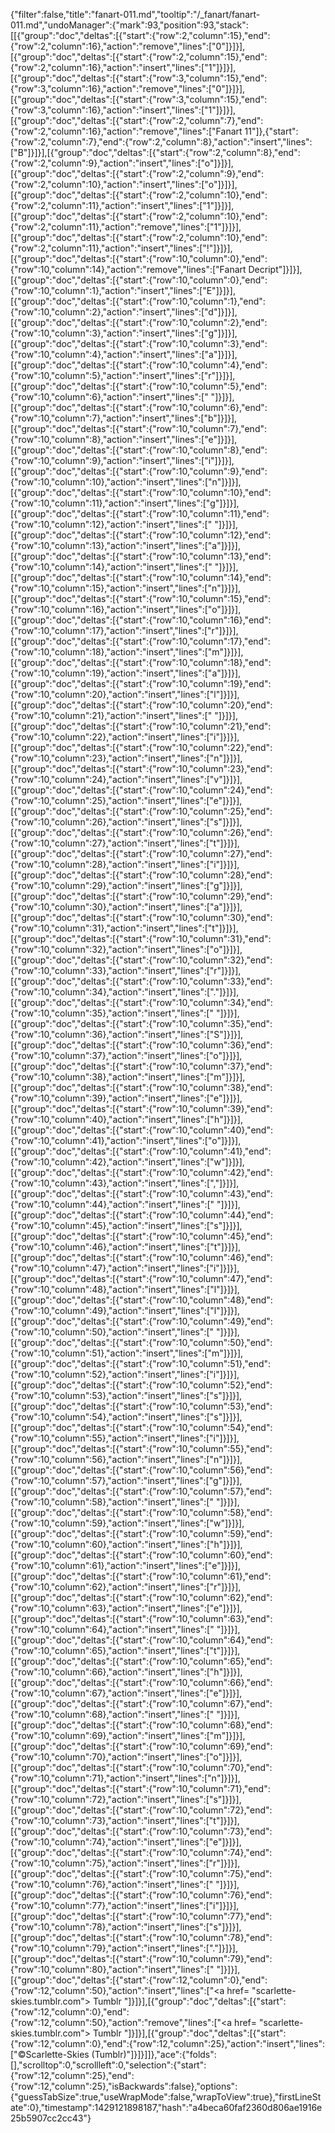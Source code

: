 {"filter":false,"title":"fanart-011.md","tooltip":"/_fanart/fanart-011.md","undoManager":{"mark":93,"position":93,"stack":[[{"group":"doc","deltas":[{"start":{"row":2,"column":15},"end":{"row":2,"column":16},"action":"remove","lines":["0"]}]}],[{"group":"doc","deltas":[{"start":{"row":2,"column":15},"end":{"row":2,"column":16},"action":"insert","lines":["1"]}]}],[{"group":"doc","deltas":[{"start":{"row":3,"column":15},"end":{"row":3,"column":16},"action":"remove","lines":["0"]}]}],[{"group":"doc","deltas":[{"start":{"row":3,"column":15},"end":{"row":3,"column":16},"action":"insert","lines":["1"]}]}],[{"group":"doc","deltas":[{"start":{"row":2,"column":7},"end":{"row":2,"column":16},"action":"remove","lines":["Fanart 11"]},{"start":{"row":2,"column":7},"end":{"row":2,"column":8},"action":"insert","lines":["B"]}]}],[{"group":"doc","deltas":[{"start":{"row":2,"column":8},"end":{"row":2,"column":9},"action":"insert","lines":["o"]}]}],[{"group":"doc","deltas":[{"start":{"row":2,"column":9},"end":{"row":2,"column":10},"action":"insert","lines":["o"]}]}],[{"group":"doc","deltas":[{"start":{"row":2,"column":10},"end":{"row":2,"column":11},"action":"insert","lines":["1"]}]}],[{"group":"doc","deltas":[{"start":{"row":2,"column":10},"end":{"row":2,"column":11},"action":"remove","lines":["1"]}]}],[{"group":"doc","deltas":[{"start":{"row":2,"column":10},"end":{"row":2,"column":11},"action":"insert","lines":["!"]}]}],[{"group":"doc","deltas":[{"start":{"row":10,"column":0},"end":{"row":10,"column":14},"action":"remove","lines":["Fanart Decript"]}]}],[{"group":"doc","deltas":[{"start":{"row":10,"column":0},"end":{"row":10,"column":1},"action":"insert","lines":["E"]}]}],[{"group":"doc","deltas":[{"start":{"row":10,"column":1},"end":{"row":10,"column":2},"action":"insert","lines":["d"]}]}],[{"group":"doc","deltas":[{"start":{"row":10,"column":2},"end":{"row":10,"column":3},"action":"insert","lines":["g"]}]}],[{"group":"doc","deltas":[{"start":{"row":10,"column":3},"end":{"row":10,"column":4},"action":"insert","lines":["a"]}]}],[{"group":"doc","deltas":[{"start":{"row":10,"column":4},"end":{"row":10,"column":5},"action":"insert","lines":["r"]}]}],[{"group":"doc","deltas":[{"start":{"row":10,"column":5},"end":{"row":10,"column":6},"action":"insert","lines":[" "]}]}],[{"group":"doc","deltas":[{"start":{"row":10,"column":6},"end":{"row":10,"column":7},"action":"insert","lines":["b"]}]}],[{"group":"doc","deltas":[{"start":{"row":10,"column":7},"end":{"row":10,"column":8},"action":"insert","lines":["e"]}]}],[{"group":"doc","deltas":[{"start":{"row":10,"column":8},"end":{"row":10,"column":9},"action":"insert","lines":["i"]}]}],[{"group":"doc","deltas":[{"start":{"row":10,"column":9},"end":{"row":10,"column":10},"action":"insert","lines":["n"]}]}],[{"group":"doc","deltas":[{"start":{"row":10,"column":10},"end":{"row":10,"column":11},"action":"insert","lines":["g"]}]}],[{"group":"doc","deltas":[{"start":{"row":10,"column":11},"end":{"row":10,"column":12},"action":"insert","lines":[" "]}]}],[{"group":"doc","deltas":[{"start":{"row":10,"column":12},"end":{"row":10,"column":13},"action":"insert","lines":["a"]}]}],[{"group":"doc","deltas":[{"start":{"row":10,"column":13},"end":{"row":10,"column":14},"action":"insert","lines":[" "]}]}],[{"group":"doc","deltas":[{"start":{"row":10,"column":14},"end":{"row":10,"column":15},"action":"insert","lines":["n"]}]}],[{"group":"doc","deltas":[{"start":{"row":10,"column":15},"end":{"row":10,"column":16},"action":"insert","lines":["o"]}]}],[{"group":"doc","deltas":[{"start":{"row":10,"column":16},"end":{"row":10,"column":17},"action":"insert","lines":["r"]}]}],[{"group":"doc","deltas":[{"start":{"row":10,"column":17},"end":{"row":10,"column":18},"action":"insert","lines":["m"]}]}],[{"group":"doc","deltas":[{"start":{"row":10,"column":18},"end":{"row":10,"column":19},"action":"insert","lines":["a"]}]}],[{"group":"doc","deltas":[{"start":{"row":10,"column":19},"end":{"row":10,"column":20},"action":"insert","lines":["l"]}]}],[{"group":"doc","deltas":[{"start":{"row":10,"column":20},"end":{"row":10,"column":21},"action":"insert","lines":[" "]}]}],[{"group":"doc","deltas":[{"start":{"row":10,"column":21},"end":{"row":10,"column":22},"action":"insert","lines":["i"]}]}],[{"group":"doc","deltas":[{"start":{"row":10,"column":22},"end":{"row":10,"column":23},"action":"insert","lines":["n"]}]}],[{"group":"doc","deltas":[{"start":{"row":10,"column":23},"end":{"row":10,"column":24},"action":"insert","lines":["v"]}]}],[{"group":"doc","deltas":[{"start":{"row":10,"column":24},"end":{"row":10,"column":25},"action":"insert","lines":["e"]}]}],[{"group":"doc","deltas":[{"start":{"row":10,"column":25},"end":{"row":10,"column":26},"action":"insert","lines":["s"]}]}],[{"group":"doc","deltas":[{"start":{"row":10,"column":26},"end":{"row":10,"column":27},"action":"insert","lines":["t"]}]}],[{"group":"doc","deltas":[{"start":{"row":10,"column":27},"end":{"row":10,"column":28},"action":"insert","lines":["i"]}]}],[{"group":"doc","deltas":[{"start":{"row":10,"column":28},"end":{"row":10,"column":29},"action":"insert","lines":["g"]}]}],[{"group":"doc","deltas":[{"start":{"row":10,"column":29},"end":{"row":10,"column":30},"action":"insert","lines":["a"]}]}],[{"group":"doc","deltas":[{"start":{"row":10,"column":30},"end":{"row":10,"column":31},"action":"insert","lines":["t"]}]}],[{"group":"doc","deltas":[{"start":{"row":10,"column":31},"end":{"row":10,"column":32},"action":"insert","lines":["o"]}]}],[{"group":"doc","deltas":[{"start":{"row":10,"column":32},"end":{"row":10,"column":33},"action":"insert","lines":["r"]}]}],[{"group":"doc","deltas":[{"start":{"row":10,"column":33},"end":{"row":10,"column":34},"action":"insert","lines":["."]}]}],[{"group":"doc","deltas":[{"start":{"row":10,"column":34},"end":{"row":10,"column":35},"action":"insert","lines":[" "]}]}],[{"group":"doc","deltas":[{"start":{"row":10,"column":35},"end":{"row":10,"column":36},"action":"insert","lines":["S"]}]}],[{"group":"doc","deltas":[{"start":{"row":10,"column":36},"end":{"row":10,"column":37},"action":"insert","lines":["o"]}]}],[{"group":"doc","deltas":[{"start":{"row":10,"column":37},"end":{"row":10,"column":38},"action":"insert","lines":["m"]}]}],[{"group":"doc","deltas":[{"start":{"row":10,"column":38},"end":{"row":10,"column":39},"action":"insert","lines":["e"]}]}],[{"group":"doc","deltas":[{"start":{"row":10,"column":39},"end":{"row":10,"column":40},"action":"insert","lines":["h"]}]}],[{"group":"doc","deltas":[{"start":{"row":10,"column":40},"end":{"row":10,"column":41},"action":"insert","lines":["o"]}]}],[{"group":"doc","deltas":[{"start":{"row":10,"column":41},"end":{"row":10,"column":42},"action":"insert","lines":["w"]}]}],[{"group":"doc","deltas":[{"start":{"row":10,"column":42},"end":{"row":10,"column":43},"action":"insert","lines":[","]}]}],[{"group":"doc","deltas":[{"start":{"row":10,"column":43},"end":{"row":10,"column":44},"action":"insert","lines":[" "]}]}],[{"group":"doc","deltas":[{"start":{"row":10,"column":44},"end":{"row":10,"column":45},"action":"insert","lines":["s"]}]}],[{"group":"doc","deltas":[{"start":{"row":10,"column":45},"end":{"row":10,"column":46},"action":"insert","lines":["t"]}]}],[{"group":"doc","deltas":[{"start":{"row":10,"column":46},"end":{"row":10,"column":47},"action":"insert","lines":["i"]}]}],[{"group":"doc","deltas":[{"start":{"row":10,"column":47},"end":{"row":10,"column":48},"action":"insert","lines":["l"]}]}],[{"group":"doc","deltas":[{"start":{"row":10,"column":48},"end":{"row":10,"column":49},"action":"insert","lines":["l"]}]}],[{"group":"doc","deltas":[{"start":{"row":10,"column":49},"end":{"row":10,"column":50},"action":"insert","lines":[" "]}]}],[{"group":"doc","deltas":[{"start":{"row":10,"column":50},"end":{"row":10,"column":51},"action":"insert","lines":["m"]}]}],[{"group":"doc","deltas":[{"start":{"row":10,"column":51},"end":{"row":10,"column":52},"action":"insert","lines":["i"]}]}],[{"group":"doc","deltas":[{"start":{"row":10,"column":52},"end":{"row":10,"column":53},"action":"insert","lines":["s"]}]}],[{"group":"doc","deltas":[{"start":{"row":10,"column":53},"end":{"row":10,"column":54},"action":"insert","lines":["s"]}]}],[{"group":"doc","deltas":[{"start":{"row":10,"column":54},"end":{"row":10,"column":55},"action":"insert","lines":["i"]}]}],[{"group":"doc","deltas":[{"start":{"row":10,"column":55},"end":{"row":10,"column":56},"action":"insert","lines":["n"]}]}],[{"group":"doc","deltas":[{"start":{"row":10,"column":56},"end":{"row":10,"column":57},"action":"insert","lines":["g"]}]}],[{"group":"doc","deltas":[{"start":{"row":10,"column":57},"end":{"row":10,"column":58},"action":"insert","lines":[" "]}]}],[{"group":"doc","deltas":[{"start":{"row":10,"column":58},"end":{"row":10,"column":59},"action":"insert","lines":["w"]}]}],[{"group":"doc","deltas":[{"start":{"row":10,"column":59},"end":{"row":10,"column":60},"action":"insert","lines":["h"]}]}],[{"group":"doc","deltas":[{"start":{"row":10,"column":60},"end":{"row":10,"column":61},"action":"insert","lines":["e"]}]}],[{"group":"doc","deltas":[{"start":{"row":10,"column":61},"end":{"row":10,"column":62},"action":"insert","lines":["r"]}]}],[{"group":"doc","deltas":[{"start":{"row":10,"column":62},"end":{"row":10,"column":63},"action":"insert","lines":["e"]}]}],[{"group":"doc","deltas":[{"start":{"row":10,"column":63},"end":{"row":10,"column":64},"action":"insert","lines":[" "]}]}],[{"group":"doc","deltas":[{"start":{"row":10,"column":64},"end":{"row":10,"column":65},"action":"insert","lines":["t"]}]}],[{"group":"doc","deltas":[{"start":{"row":10,"column":65},"end":{"row":10,"column":66},"action":"insert","lines":["h"]}]}],[{"group":"doc","deltas":[{"start":{"row":10,"column":66},"end":{"row":10,"column":67},"action":"insert","lines":["e"]}]}],[{"group":"doc","deltas":[{"start":{"row":10,"column":67},"end":{"row":10,"column":68},"action":"insert","lines":[" "]}]}],[{"group":"doc","deltas":[{"start":{"row":10,"column":68},"end":{"row":10,"column":69},"action":"insert","lines":["m"]}]}],[{"group":"doc","deltas":[{"start":{"row":10,"column":69},"end":{"row":10,"column":70},"action":"insert","lines":["o"]}]}],[{"group":"doc","deltas":[{"start":{"row":10,"column":70},"end":{"row":10,"column":71},"action":"insert","lines":["n"]}]}],[{"group":"doc","deltas":[{"start":{"row":10,"column":71},"end":{"row":10,"column":72},"action":"insert","lines":["s"]}]}],[{"group":"doc","deltas":[{"start":{"row":10,"column":72},"end":{"row":10,"column":73},"action":"insert","lines":["t"]}]}],[{"group":"doc","deltas":[{"start":{"row":10,"column":73},"end":{"row":10,"column":74},"action":"insert","lines":["e"]}]}],[{"group":"doc","deltas":[{"start":{"row":10,"column":74},"end":{"row":10,"column":75},"action":"insert","lines":["r"]}]}],[{"group":"doc","deltas":[{"start":{"row":10,"column":75},"end":{"row":10,"column":76},"action":"insert","lines":[" "]}]}],[{"group":"doc","deltas":[{"start":{"row":10,"column":76},"end":{"row":10,"column":77},"action":"insert","lines":["i"]}]}],[{"group":"doc","deltas":[{"start":{"row":10,"column":77},"end":{"row":10,"column":78},"action":"insert","lines":["s"]}]}],[{"group":"doc","deltas":[{"start":{"row":10,"column":78},"end":{"row":10,"column":79},"action":"insert","lines":["."]}]}],[{"group":"doc","deltas":[{"start":{"row":10,"column":79},"end":{"row":10,"column":80},"action":"insert","lines":[" "]}]}],[{"group":"doc","deltas":[{"start":{"row":12,"column":0},"end":{"row":12,"column":50},"action":"insert","lines":["<a href= \"scarlette-skies.tumblr.com\"> Tumblr </a>"]}]}],[{"group":"doc","deltas":[{"start":{"row":12,"column":0},"end":{"row":12,"column":50},"action":"remove","lines":["<a href= \"scarlette-skies.tumblr.com\"> Tumblr </a>"]}]}],[{"group":"doc","deltas":[{"start":{"row":12,"column":0},"end":{"row":12,"column":25},"action":"insert","lines":["©Scarlette-Skies (Tumblr)"]}]}]]},"ace":{"folds":[],"scrolltop":0,"scrollleft":0,"selection":{"start":{"row":12,"column":25},"end":{"row":12,"column":25},"isBackwards":false},"options":{"guessTabSize":true,"useWrapMode":false,"wrapToView":true},"firstLineState":0},"timestamp":1429121898187,"hash":"a4beca60faf2360d806ae1916e25b5907cc2cc43"}
